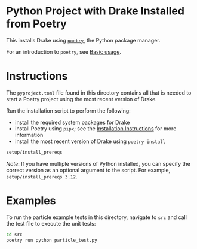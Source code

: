 # Python Project with Drake Installed from Poetry

This installs Drake using [`poetry`](https://python-poetry.org/),
the Python package manager.

For an introduction to `poetry`,
see [Basic usage](https://python-poetry.org/docs/basic-usage/).

# Instructions

The `pyproject.toml` file found in this directory contains all
that is needed to start a Poetry project using the most recent
version of Drake.

Run the installation script to perform the following:

* install the required system packages for Drake
* install Poetry using `pipx`; see the
[Installation Instructions](https://python-poetry.org/docs/#installation)
for more information
* install the most recent version of Drake using `poetry install`

```bash
setup/install_prereqs
```

*Note*: If you have multiple versions of Python installed,
you can specify the correct version as an optional argument
to the script. For example, `setup/install_prereqs 3.12`.

# Examples

To run the particle example tests in this directory,
navigate to `src` and call the test file to execute the unit tests:

```bash
cd src
poetry run python particle_test.py
```
